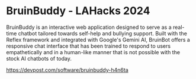 # BruinBuddy - LAHacks 2024 #
BruinBuddy is an interactive web application designed to serve as a real-time chatbot tailored towards self-help and bullying support. Built with the Reflex framework and integrated with Google's Gemini AI, BruinBot offers a responsive chat interface that has been trained to respond to users empathetically and in a human-like manner that is not possible with the stock AI chatbots of today.

https://devpost.com/software/bruinbuddy-h4n6ta
